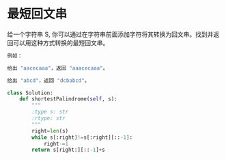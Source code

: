 #  最短回文串

给一个字符串 S, 你可以通过在字符串前面添加字符将其转换为回文串。找到并返回可以用这种方式转换的最短回文串。

```py
例如：

给出 "aacecaaa"，返回 "aaacecaaa"。

给出 "abcd"，返回 "dcbabcd"。
```

```py
class Solution:
    def shortestPalindrome(self, s):
        """
        :type s: str
        :rtype: str
        """
        right=len(s)
        while s[:right]!=s[:right][::-1]:
            right-=1
        return s[right:][::-1]+s
```
